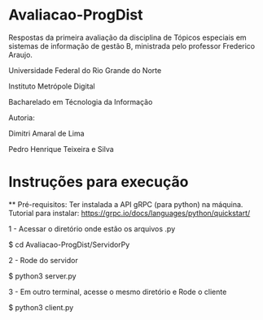 # Avaliacao-ProgDist
Respostas da primeira avaliação da disciplina de Tópicos especiais em sistemas de informação de gestão B, ministrada pelo professor Frederico Araujo.

Universidade Federal do Rio Grande do Norte 

Instituto Metrópole Digital

Bacharelado em Técnologia da Informação

Autoria:

  Dimitri Amaral de Lima

  Pedro Henrique Teixeira e Silva

# Instruções para execução

** Pré-requisitos: Ter instalada a API gRPC (para python) na máquina. Tutorial para instalar: https://grpc.io/docs/languages/python/quickstart/

1 - Acessar o diretório onde estão os arquivos .py
  
  $ cd Avaliacao-ProgDist/ServidorPy
  
2 - Rode do servidor
  
  $ python3 server.py
  
3 - Em outro terminal, acesse o mesmo diretório e Rode o cliente
  
  $ python3 client.py
